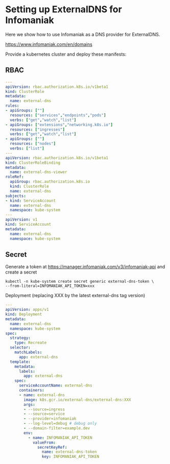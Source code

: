 # Setting up ExternalDNS for Infomaniak

Here we show how to use Infomaniak as a DNS provider for ExternalDNS.

https://www.infomaniak.com/en/domains

Provide a kubernetes cluster and deploy these manifests:

## RBAC

```yaml
---
apiVersion: rbac.authorization.k8s.io/v1beta1
kind: ClusterRole
metadata:
  name: external-dns
rules:
- apiGroups: [""]
  resources: ["services","endpoints","pods"]
  verbs: ["get","watch","list"]
- apiGroups: ["extensions","networking.k8s.io"]
  resources: ["ingresses"]
  verbs: ["get","watch","list"]
- apiGroups: [""]
  resources: ["nodes"]
  verbs: ["list"]
---
apiVersion: rbac.authorization.k8s.io/v1beta1
kind: ClusterRoleBinding
metadata:
  name: external-dns-viewer
roleRef:
  apiGroup: rbac.authorization.k8s.io
  kind: ClusterRole
  name: external-dns
subjects:
- kind: ServiceAccount
  name: external-dns
  namespace: kube-system
---
apiVersion: v1
kind: ServiceAccount
metadata:
  name: external-dns
  namespace: kube-system
```

## Secret

Generate a token at https://manager.infomaniak.com/v3/infomaniak-api and create a secret

```shell
kubectl -n kube-system create secret generic external-dns-token \
--from-literal=INFOMANIAK_API_TOKEN=xxx
```

Deployment (replacing XXX by the latest external-dns tag version)

```yaml
---
apiVersion: apps/v1
kind: Deployment
metadata:
  name: external-dns
  namespace: kube-system
spec:
  strategy:
    type: Recreate
  selector:
    matchLabels:
      app: external-dns
  template:
    metadata:
      labels:
        app: external-dns
    spec:
      serviceAccountName: external-dns
      containers:
      - name: external-dns
        image: k8s.gcr.io/external-dns/external-dns:XXX
        args:
        - --source=ingress
        - --source=service
        - --provider=infomaniak
        - --log-level=debug # debug only
        - --domain-filter=example.dev
        env:
          - name: INFOMANIAK_API_TOKEN
            valueFrom:
              secretKeyRef:
                name: external-dns-token
                key: INFOMANIAK_API_TOKEN
```
